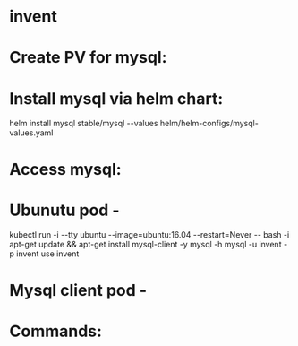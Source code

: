 # invent

# Create PV for mysql:



# Install mysql via helm chart:
helm install mysql stable/mysql --values helm/helm-configs/mysql-values.yaml


# Access mysql:
# Ubunutu pod - 
kubectl run -i --tty ubuntu --image=ubuntu:16.04 --restart=Never -- bash -i
apt-get update && apt-get install mysql-client -y
mysql -h mysql -u invent -p invent
use invent


# Mysql client pod - 

# Commands: